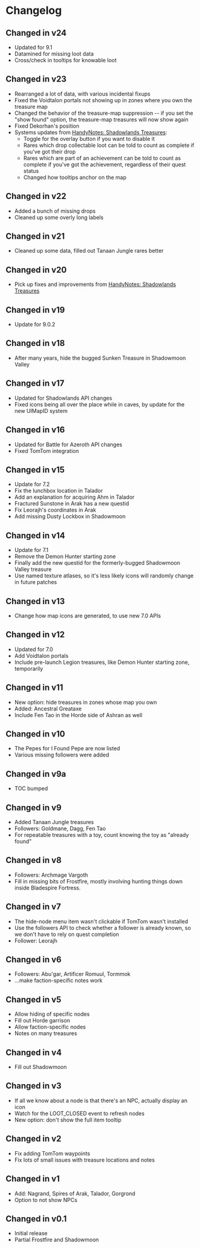 # Changelog

## Changed in v24

* Updated for 9.1
* Datamined for missing loot data
* Cross/check in tooltips for knowable loot

## Changed in v23

* Rearranged a lot of data, with various incidental fixups
* Fixed the Voidtalon portals not showing up in zones where you own the treasure map
* Changed the behavior of the treasure-map suppression -- if you set the "show found" option, the treasure-map treasures will now show again
* Fixed Dekorhan's position
* Systems updates from [HandyNotes: Shadowlands Treasures](https://www.curseforge.com/wow/addons/handynotes-shadowlands-treasures):
    * Toggle for the overlay button if you want to disable it
    * Rares which drop collectable loot can be told to count as complete if you've got their drop
    * Rares which are part of an achievement can be told to count as complete if you've got the achievement, regardless of their quest status
    * Changed how tooltips anchor on the map

## Changed in v22

* Added a bunch of missing drops
* Cleaned up some overly long labels

## Changed in v21

* Cleaned up some data, filled out Tanaan Jungle rares better

## Changed in v20

* Pick up fixes and improvements from [HandyNotes: Shadowlands Treasures](https://www.curseforge.com/wow/addons/handynotes-shadowlands-treasures)

## Changed in v19

* Update for 9.0.2

## Changed in v18

* After many years, hide the bugged Sunken Treasure in Shadowmoon Valley

## Changed in v17

* Updated for Shadowlands API changes
* Fixed icons being all over the place while in caves, by update for the new UIMapID system

## Changed in v16

* Updated for Battle for Azeroth API changes
* Fixed TomTom integration

## Changed in v15

* Update for 7.2
* Fix the lunchbox location in Talador
* Add an explanation for acquiring Ahm in Talador
* Fractured Sunstone in Arak has a new questid
* Fix Leorajh's coordinates in Arak
* Add missing Dusty Lockbox in Shadowmoon

## Changed in v14

* Update for 7.1
* Remove the Demon Hunter starting zone
* Finally add the new questid for the formerly-bugged Shadowmoon Valley treasure
* Use named texture atlases, so it's less likely icons will randomly change in future patches

## Changed in v13

* Change how map icons are generated, to use new 7.0 APIs

## Changed in v12

* Updated for 7.0
* Add Voidtalon portals
* Include pre-launch Legion treasures, like Demon Hunter starting zone, temporarily

## Changed in v11

* New option: hide treasures in zones whose map you own
* Added: Ancestral Greataxe
* Include Fen Tao in the Horde side of Ashran as well

## Changed in v10

* The Pepes for I Found Pepe are now listed
* Various missing followers were added

## Changed in v9a

* TOC bumped

## Changed in v9

* Added Tanaan Jungle treasures
* Followers: Goldmane, Dagg, Fen Tao
* For repeatable treasures with a toy, count knowing the toy as "already found"

## Changed in v8

* Followers: Archmage Vargoth
* Fill in missing bits of Frostfire, mostly involving hunting things down inside
  Bladespire Fortress.

## Changed in v7

* The hide-node menu item wasn't clickable if TomTom wasn't installed
* Use the followers API to check whether a follower is already known, so we
  don't have to rely on quest completion
* Follower: Leorajh

## Changed in v6

* Followers: Abu'gar, Artificer Romuul, Tormmok
* ...make faction-specific notes work

## Changed in v5

* Allow hiding of specific nodes
* Fill out Horde garrison
* Allow faction-specific nodes
* Notes on many treasures

## Changed in v4

* Fill out Shadowmoon

## Changed in v3

* If all we know about a node is that there's an NPC, actually display an icon
* Watch for the LOOT_CLOSED event to refresh nodes
* New option: don't show the full item tooltip

## Changed in v2

* Fix adding TomTom waypoints
* Fix lots of small issues with treasure locations and notes

## Changed in v1

* Add: Nagrand, Spires of Arak, Talador, Gorgrond
* Option to not show NPCs

## Changed in v0.1

* Initial release
* Partial Frostfire and Shadowmoon

